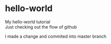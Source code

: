 # hello-world
My hello-world tutorial<br>
Just checking out the flow of github

I made a change and commited into master branch